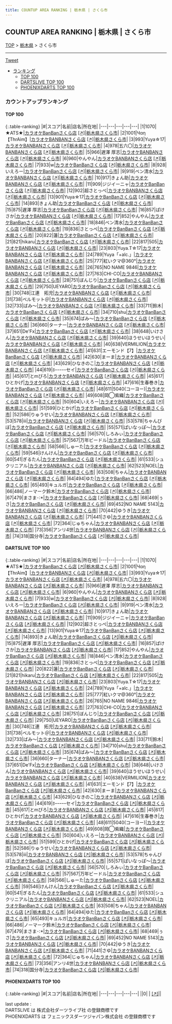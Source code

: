```yaml
---
title: COUNTUP AREA RANKING | 栃木県 | さくら市
---
```

## COUNTUP AREA RANKING | 栃木県 | さくら市

[TOP](/darts/rank/) > [栃木県](/darts/rank/栃木県/) > さくら市

___

<a href="https://twitter.com/share?ref_src=twsrc%5Etfw" data-text="COUNTUP AREA RANKING | 栃木県さくら市" class="twitter-share-button" data-hashtags="DARTSLIVE,PHOENIXDARTS,darts,ダーツ" data-show-count="false">Tweet</a>

* [ランキング](#カウントアップランキング)
    * [TOP 100](#top-100)
    * [DARTSLIVE TOP 100](#dartslive-top-100)
    * [PHOENIXDARTS TOP 100](#phoenixdarts-top-100)

### カウントアップランキング

#### TOP 100



{:.table-ranking}
|#|スコア|名前|店名|所在地|
|---|---|---|---|---|
|1|1070|<span class="rank-name-dl">★ATS★</span>|<a href="/darts/rank/shops/249f46923e23f4910d9b047a20a7ba1e.html">カラオケBanBanさくら店</a> <a href="https://search.dartslive.com/jp/shop/249f46923e23f4910d9b047a20a7ba1e">[↗]</a>|<a href="/darts/rank/栃木県/さくら市">栃木県さくら市</a>|
|2|1001|<span class="rank-name-dl">Чαη【ThrAim】</span>|<a href="/darts/rank/shops/249f46923e23f4910d9b047a20a7ba1e.html">カラオケBANBANさくら店</a> <a href="https://search.dartslive.com/jp/shop/249f46923e23f4910d9b047a20a7ba1e">[↗]</a>|<a href="/darts/rank/栃木県/さくら市">栃木県さくら市</a>|
|3|993|<span class="rank-name-dl">Yuya☆17</span>|<a href="/darts/rank/shops/249f46923e23f4910d9b047a20a7ba1e.html">カラオケBANBANさくら店</a> <a href="https://search.dartslive.com/jp/shop/249f46923e23f4910d9b047a20a7ba1e">[↗]</a>|<a href="/darts/rank/栃木県/さくら市">栃木県さくら市</a>|
|4|978|<span class="rank-name-dl">五六〇</span>|<a href="/darts/rank/shops/249f46923e23f4910d9b047a20a7ba1e.html">カラオケBANBANさくら店</a> <a href="https://search.dartslive.com/jp/shop/249f46923e23f4910d9b047a20a7ba1e">[↗]</a>|<a href="/darts/rank/栃木県/さくら市">栃木県さくら市</a>|
|5|966|<span class="rank-name-dl">遅澤 厚志</span>|<a href="/darts/rank/shops/249f46923e23f4910d9b047a20a7ba1e.html">カラオケBANBANさくら店</a> <a href="https://search.dartslive.com/jp/shop/249f46923e23f4910d9b047a20a7ba1e">[↗]</a>|<a href="/darts/rank/栃木県/さくら市">栃木県さくら市</a>|
|6|960|<span class="rank-name-dl">やんやん</span>|<a href="/darts/rank/shops/249f46923e23f4910d9b047a20a7ba1e.html">カラオケBANBANさくら店</a> <a href="https://search.dartslive.com/jp/shop/249f46923e23f4910d9b047a20a7ba1e">[↗]</a>|<a href="/darts/rank/栃木県/さくら市">栃木県さくら市</a>|
|7|933|<span class="rank-name-dl">w</span>|<a href="/darts/rank/shops/249f46923e23f4910d9b047a20a7ba1e.html">カラオケBanBanさくら店</a> <a href="https://search.dartslive.com/jp/shop/249f46923e23f4910d9b047a20a7ba1e">[↗]</a>|<a href="/darts/rank/栃木県/さくら市">栃木県さくら市</a>|
|8|928|<span class="rank-name-dl">いえろー</span>|<a href="/darts/rank/shops/249f46923e23f4910d9b047a20a7ba1e.html">カラオケBanBanさくら店</a> <a href="https://search.dartslive.com/jp/shop/249f46923e23f4910d9b047a20a7ba1e">[↗]</a>|<a href="/darts/rank/栃木県/さくら市">栃木県さくら市</a>|
|9|919|<span class="rank-name-dl">ベン清水</span>|<a href="/darts/rank/shops/249f46923e23f4910d9b047a20a7ba1e.html">カラオケBANBANさくら店</a> <a href="https://search.dartslive.com/jp/shop/249f46923e23f4910d9b047a20a7ba1e">[↗]</a>|<a href="/darts/rank/栃木県/さくら市">栃木県さくら市</a>|
|10|917|<span class="rank-name-dl">きょん助</span>|<a href="/darts/rank/shops/249f46923e23f4910d9b047a20a7ba1e.html">カラオケBANBANさくら店</a> <a href="https://search.dartslive.com/jp/shop/249f46923e23f4910d9b047a20a7ba1e">[↗]</a>|<a href="/darts/rank/栃木県/さくら市">栃木県さくら市</a>|
|11|909|<span class="rank-name-dl">ジジイーニャ</span>|<a href="/darts/rank/shops/249f46923e23f4910d9b047a20a7ba1e.html">カラオケBanBanさくら店</a> <a href="https://search.dartslive.com/jp/shop/249f46923e23f4910d9b047a20a7ba1e">[↗]</a>|<a href="/darts/rank/栃木県/さくら市">栃木県さくら市</a>|
|12|902|<span class="rank-name-dl">超さとっぺ</span>|<a href="/darts/rank/shops/249f46923e23f4910d9b047a20a7ba1e.html">カラオケBANBANさくら店</a> <a href="https://search.dartslive.com/jp/shop/249f46923e23f4910d9b047a20a7ba1e">[↗]</a>|<a href="/darts/rank/栃木県/さくら市">栃木県さくら市</a>|
|13|901|<span class="rank-name-dl">Yuya☆17</span>|<a href="/darts/rank/shops/249f46923e23f4910d9b047a20a7ba1e.html">カラオケBanBanさくら店</a> <a href="https://search.dartslive.com/jp/shop/249f46923e23f4910d9b047a20a7ba1e">[↗]</a>|<a href="/darts/rank/栃木県/さくら市">栃木県さくら市</a>|
|14|893|<span class="rank-name-dl">きょん助</span>|<a href="/darts/rank/shops/249f46923e23f4910d9b047a20a7ba1e.html">カラオケBanBanさくら店</a> <a href="https://search.dartslive.com/jp/shop/249f46923e23f4910d9b047a20a7ba1e">[↗]</a>|<a href="/darts/rank/栃木県/さくら市">栃木県さくら市</a>|
|15|875|<span class="rank-name-dl">遅澤 厚志</span>|<a href="/darts/rank/shops/249f46923e23f4910d9b047a20a7ba1e.html">カラオケBanBanさくら店</a> <a href="https://search.dartslive.com/jp/shop/249f46923e23f4910d9b047a20a7ba1e">[↗]</a>|<a href="/darts/rank/栃木県/さくら市">栃木県さくら市</a>|
|16|857|<span class="rank-name-dl">ぱけさか</span>|<a href="/darts/rank/shops/249f46923e23f4910d9b047a20a7ba1e.html">カラオケBANBANさくら店</a> <a href="https://search.dartslive.com/jp/shop/249f46923e23f4910d9b047a20a7ba1e">[↗]</a>|<a href="/darts/rank/栃木県/さくら市">栃木県さくら市</a>|
|17|852|<span class="rank-name-dl">やんやん</span>|<a href="/darts/rank/shops/249f46923e23f4910d9b047a20a7ba1e.html">カラオケBanBanさくら店</a> <a href="https://search.dartslive.com/jp/shop/249f46923e23f4910d9b047a20a7ba1e">[↗]</a>|<a href="/darts/rank/栃木県/さくら市">栃木県さくら市</a>|
|18|846|<span class="rank-name-dl">ベン清水</span>|<a href="/darts/rank/shops/249f46923e23f4910d9b047a20a7ba1e.html">カラオケBanBanさくら店</a> <a href="https://search.dartslive.com/jp/shop/249f46923e23f4910d9b047a20a7ba1e">[↗]</a>|<a href="/darts/rank/栃木県/さくら市">栃木県さくら市</a>|
|19|836|<span class="rank-name-dl">さとっぺ</span>|<a href="/darts/rank/shops/249f46923e23f4910d9b047a20a7ba1e.html">カラオケBanBanさくら店</a> <a href="https://search.dartslive.com/jp/shop/249f46923e23f4910d9b047a20a7ba1e">[↗]</a>|<a href="/darts/rank/栃木県/さくら市">栃木県さくら市</a>|
|20|822|<span class="rank-name-dl">蓮</span>|<a href="/darts/rank/shops/249f46923e23f4910d9b047a20a7ba1e.html">カラオケBanBanさくら店</a> <a href="https://search.dartslive.com/jp/shop/249f46923e23f4910d9b047a20a7ba1e">[↗]</a>|<a href="/darts/rank/栃木県/さくら市">栃木県さくら市</a>|
|21|821|<span class="rank-name-dl">hikaru</span>|<a href="/darts/rank/shops/249f46923e23f4910d9b047a20a7ba1e.html">カラオケBanBanさくら店</a> <a href="https://search.dartslive.com/jp/shop/249f46923e23f4910d9b047a20a7ba1e">[↗]</a>|<a href="/darts/rank/栃木県/さくら市">栃木県さくら市</a>|
|22|817|<span class="rank-name-dl">505</span>|<a href="/darts/rank/shops/249f46923e23f4910d9b047a20a7ba1e.html">カラオケBANBANさくら店</a> <a href="https://search.dartslive.com/jp/shop/249f46923e23f4910d9b047a20a7ba1e">[↗]</a>|<a href="/darts/rank/栃木県/さくら市">栃木県さくら市</a>|
|23|803|<span class="rank-name-dl">Yuya.T☆17</span>|<a href="/darts/rank/shops/249f46923e23f4910d9b047a20a7ba1e.html">カラオケBANBANさくら店</a> <a href="https://search.dartslive.com/jp/shop/249f46923e23f4910d9b047a20a7ba1e">[↗]</a>|<a href="/darts/rank/栃木県/さくら市">栃木県さくら市</a>|
|24|789|<span class="rank-name-dl">Yuya「+alc.」</span>|<a href="/darts/rank/shops/249f46923e23f4910d9b047a20a7ba1e.html">カラオケBANBANさくら店</a> <a href="https://search.dartslive.com/jp/shop/249f46923e23f4910d9b047a20a7ba1e">[↗]</a>|<a href="/darts/rank/栃木県/さくら市">栃木県さくら市</a>|
|25|777|<span class="rank-name-dl">紅いクマ@360°</span>|<a href="/darts/rank/shops/249f46923e23f4910d9b047a20a7ba1e.html">カラオケBANBANさくら店</a> <a href="https://search.dartslive.com/jp/shop/249f46923e23f4910d9b047a20a7ba1e">[↗]</a>|<a href="/darts/rank/栃木県/さくら市">栃木県さくら市</a>|
|26|765|<span class="rank-name-dl">NO NAME 9846</span>|<a href="/darts/rank/shops/249f46923e23f4910d9b047a20a7ba1e.html">カラオケBANBANさくら店</a> <a href="https://search.dartslive.com/jp/shop/249f46923e23f4910d9b047a20a7ba1e">[↗]</a>|<a href="/darts/rank/栃木県/さくら市">栃木県さくら市</a>|
|27|763|<span class="rank-name-dl">CHI-CO</span>|<a href="/darts/rank/shops/249f46923e23f4910d9b047a20a7ba1e.html">カラオケBANBANさくら店</a> <a href="https://search.dartslive.com/jp/shop/249f46923e23f4910d9b047a20a7ba1e">[↗]</a>|<a href="/darts/rank/栃木県/さくら市">栃木県さくら市</a>|
|28|751|<span class="rank-name-dl">ぼんじり</span>|<a href="/darts/rank/shops/249f46923e23f4910d9b047a20a7ba1e.html">カラオケBanBanさくら店</a> <a href="https://search.dartslive.com/jp/shop/249f46923e23f4910d9b047a20a7ba1e">[↗]</a>|<a href="/darts/rank/栃木県/さくら市">栃木県さくら市</a>|
|29|750|<span class="rank-name-dl">UEYARO</span>|<a href="/darts/rank/shops/249f46923e23f4910d9b047a20a7ba1e.html">カラオケBanBanさくら店</a> <a href="https://search.dartslive.com/jp/shop/249f46923e23f4910d9b047a20a7ba1e">[↗]</a>|<a href="/darts/rank/栃木県/さくら市">栃木県さくら市</a>|
|30|748|<span class="rank-name-dl">江連　拓児</span>|<a href="/darts/rank/shops/249f46923e23f4910d9b047a20a7ba1e.html">カラオケBANBANさくら店</a> <a href="https://search.dartslive.com/jp/shop/249f46923e23f4910d9b047a20a7ba1e">[↗]</a>|<a href="/darts/rank/栃木県/さくら市">栃木県さくら市</a>|
|31|738|<span class="rank-name-dl">ベルモット＠</span>|<a href="/darts/rank/shops/249f46923e23f4910d9b047a20a7ba1e.html">カラオケBANBANさくら店</a> <a href="https://search.dartslive.com/jp/shop/249f46923e23f4910d9b047a20a7ba1e">[↗]</a>|<a href="/darts/rank/栃木県/さくら市">栃木県さくら市</a>|
|32|733|<span class="rank-name-dl">ばみ〜</span>|<a href="/darts/rank/shops/249f46923e23f4910d9b047a20a7ba1e.html">カラオケBANBANさくら店</a> <a href="https://search.dartslive.com/jp/shop/249f46923e23f4910d9b047a20a7ba1e">[↗]</a>|<a href="/darts/rank/栃木県/さくら市">栃木県さくら市</a>|
|33|711|<span class="rank-name-dl">鈴木</span>|<a href="/darts/rank/shops/249f46923e23f4910d9b047a20a7ba1e.html">カラオケBanBanさくら店</a> <a href="https://search.dartslive.com/jp/shop/249f46923e23f4910d9b047a20a7ba1e">[↗]</a>|<a href="/darts/rank/栃木県/さくら市">栃木県さくら市</a>|
|34|710|<span class="rank-name-dl">shu</span>|<a href="/darts/rank/shops/249f46923e23f4910d9b047a20a7ba1e.html">カラオケBanBanさくら店</a> <a href="https://search.dartslive.com/jp/shop/249f46923e23f4910d9b047a20a7ba1e">[↗]</a>|<a href="/darts/rank/栃木県/さくら市">栃木県さくら市</a>|
|35|674|<span class="rank-name-dl">ばみ〜</span>|<a href="/darts/rank/shops/249f46923e23f4910d9b047a20a7ba1e.html">カラオケBanBanさくら店</a> <a href="https://search.dartslive.com/jp/shop/249f46923e23f4910d9b047a20a7ba1e">[↗]</a>|<a href="/darts/rank/栃木県/さくら市">栃木県さくら市</a>|
|36|660|<span class="rank-name-dl">ターナー</span>|<a href="/darts/rank/shops/249f46923e23f4910d9b047a20a7ba1e.html">カラオケBANBANさくら店</a> <a href="https://search.dartslive.com/jp/shop/249f46923e23f4910d9b047a20a7ba1e">[↗]</a>|<a href="/darts/rank/栃木県/さくら市">栃木県さくら市</a>|
|37|651|<span class="rank-name-dl">De&#x27;Fx</span>|<a href="/darts/rank/shops/249f46923e23f4910d9b047a20a7ba1e.html">カラオケBanBanさくら店</a> <a href="https://search.dartslive.com/jp/shop/249f46923e23f4910d9b047a20a7ba1e">[↗]</a>|<a href="/darts/rank/栃木県/さくら市">栃木県さくら市</a>|
|38|648|<span class="rank-name-dl">いけさん</span>|<a href="/darts/rank/shops/249f46923e23f4910d9b047a20a7ba1e.html">カラオケBANBANさくら店</a> <a href="https://search.dartslive.com/jp/shop/249f46923e23f4910d9b047a20a7ba1e">[↗]</a>|<a href="/darts/rank/栃木県/さくら市">栃木県さくら市</a>|
|39|640|<span class="rank-name-dl">ほうせいほうせい</span>|<a href="/darts/rank/shops/249f46923e23f4910d9b047a20a7ba1e.html">カラオケBANBANさくら店</a> <a href="https://search.dartslive.com/jp/shop/249f46923e23f4910d9b047a20a7ba1e">[↗]</a>|<a href="/darts/rank/栃木県/さくら市">栃木県さくら市</a>|
|40|638|<span class="rank-name-dl">VERMILION</span>|<a href="/darts/rank/shops/249f46923e23f4910d9b047a20a7ba1e.html">カラオケBANBANさくら店</a> <a href="https://search.dartslive.com/jp/shop/249f46923e23f4910d9b047a20a7ba1e">[↗]</a>|<a href="/darts/rank/栃木県/さくら市">栃木県さくら市</a>|
|41|631|<span class="rank-name-dl">エーモンド【7】</span>|<a href="/darts/rank/shops/249f46923e23f4910d9b047a20a7ba1e.html">カラオケBanBanさくら店</a> <a href="https://search.dartslive.com/jp/shop/249f46923e23f4910d9b047a20a7ba1e">[↗]</a>|<a href="/darts/rank/栃木県/さくら市">栃木県さくら市</a>|
|42|630|<span class="rank-name-dl">まーま</span>|<a href="/darts/rank/shops/249f46923e23f4910d9b047a20a7ba1e.html">カラオケBANBANさくら店</a> <a href="https://search.dartslive.com/jp/shop/249f46923e23f4910d9b047a20a7ba1e">[↗]</a>|<a href="/darts/rank/栃木県/さくら市">栃木県さくら市</a>|
|43|629|<span class="rank-name-dl">ひなきのこ</span>|<a href="/darts/rank/shops/249f46923e23f4910d9b047a20a7ba1e.html">カラオケBANBANさくら店</a> <a href="https://search.dartslive.com/jp/shop/249f46923e23f4910d9b047a20a7ba1e">[↗]</a>|<a href="/darts/rank/栃木県/さくら市">栃木県さくら市</a>|
|44|619|<span class="rank-name-dl">ﾎｰｰｰｰｰセイ</span>|<a href="/darts/rank/shops/249f46923e23f4910d9b047a20a7ba1e.html">カラオケBanBanさくら店</a> <a href="https://search.dartslive.com/jp/shop/249f46923e23f4910d9b047a20a7ba1e">[↗]</a>|<a href="/darts/rank/栃木県/さくら市">栃木県さくら市</a>|
|45|617|<span class="rank-name-dl">とmぴろ</span>|<a href="/darts/rank/shops/249f46923e23f4910d9b047a20a7ba1e.html">カラオケBANBANさくら店</a> <a href="https://search.dartslive.com/jp/shop/249f46923e23f4910d9b047a20a7ba1e">[↗]</a>|<a href="/darts/rank/栃木県/さくら市">栃木県さくら市</a>|
|45|617|<span class="rank-name-dl">ひとかげ</span>|<a href="/darts/rank/shops/249f46923e23f4910d9b047a20a7ba1e.html">カラオケBANBANさくら店</a> <a href="https://search.dartslive.com/jp/shop/249f46923e23f4910d9b047a20a7ba1e">[↗]</a>|<a href="/darts/rank/栃木県/さくら市">栃木県さくら市</a>|
|47|616|<span class="rank-name-dl">生春巻き</span>|<a href="/darts/rank/shops/249f46923e23f4910d9b047a20a7ba1e.html">カラオケBanBanさくら店</a> <a href="https://search.dartslive.com/jp/shop/249f46923e23f4910d9b047a20a7ba1e">[↗]</a>|<a href="/darts/rank/栃木県/さくら市">栃木県さくら市</a>|
|48|611|<span class="rank-name-dl">5040(コーヨー)</span>|<a href="/darts/rank/shops/249f46923e23f4910d9b047a20a7ba1e.html">カラオケBANBANさくら店</a> <a href="https://search.dartslive.com/jp/shop/249f46923e23f4910d9b047a20a7ba1e">[↗]</a>|<a href="/darts/rank/栃木県/さくら市">栃木県さくら市</a>|
|49|608|<span class="rank-name-dl">岡◯紫織</span>|<a href="/darts/rank/shops/249f46923e23f4910d9b047a20a7ba1e.html">カラオケBanBanさくら店</a> <a href="https://search.dartslive.com/jp/shop/249f46923e23f4910d9b047a20a7ba1e">[↗]</a>|<a href="/darts/rank/栃木県/さくら市">栃木県さくら市</a>|
|50|604|<span class="rank-name-dl">いえろー</span>|<a href="/darts/rank/shops/249f46923e23f4910d9b047a20a7ba1e.html">カラオケBANBANさくら店</a> <a href="https://search.dartslive.com/jp/shop/249f46923e23f4910d9b047a20a7ba1e">[↗]</a>|<a href="/darts/rank/栃木県/さくら市">栃木県さくら市</a>|
|51|599|<span class="rank-name-dl">ひとかげ</span>|<a href="/darts/rank/shops/249f46923e23f4910d9b047a20a7ba1e.html">カラオケBanBanさくら店</a> <a href="https://search.dartslive.com/jp/shop/249f46923e23f4910d9b047a20a7ba1e">[↗]</a>|<a href="/darts/rank/栃木県/さくら市">栃木県さくら市</a>|
|52|586|<span class="rank-name-dl">りゅうせい</span>|<a href="/darts/rank/shops/249f46923e23f4910d9b047a20a7ba1e.html">カラオケBANBANさくら店</a> <a href="https://search.dartslive.com/jp/shop/249f46923e23f4910d9b047a20a7ba1e">[↗]</a>|<a href="/darts/rank/栃木県/さくら市">栃木県さくら市</a>|
|53|578|<span class="rank-name-dl">iii</span>|<a href="/darts/rank/shops/249f46923e23f4910d9b047a20a7ba1e.html">カラオケBANBANさくら店</a> <a href="https://search.dartslive.com/jp/shop/249f46923e23f4910d9b047a20a7ba1e">[↗]</a>|<a href="/darts/rank/栃木県/さくら市">栃木県さくら市</a>|
|53|578|<span class="rank-name-dl">ちゃんびぼ</span>|<a href="/darts/rank/shops/249f46923e23f4910d9b047a20a7ba1e.html">カラオケBanBanさくら店</a> <a href="https://search.dartslive.com/jp/shop/249f46923e23f4910d9b047a20a7ba1e">[↗]</a>|<a href="/darts/rank/栃木県/さくら市">栃木県さくら市</a>|
|55|571|<span class="rank-name-dl">ぱいなっぽ〜</span>|<a href="/darts/rank/shops/249f46923e23f4910d9b047a20a7ba1e.html">カラオケBanBanさくら店</a> <a href="https://search.dartslive.com/jp/shop/249f46923e23f4910d9b047a20a7ba1e">[↗]</a>|<a href="/darts/rank/栃木県/さくら市">栃木県さくら市</a>|
|56|570|<span class="rank-name-dl">しろみぃ</span>|<a href="/darts/rank/shops/249f46923e23f4910d9b047a20a7ba1e.html">カラオケBanBanさくら店</a> <a href="https://search.dartslive.com/jp/shop/249f46923e23f4910d9b047a20a7ba1e">[↗]</a>|<a href="/darts/rank/栃木県/さくら市">栃木県さくら市</a>|
|57|567|<span class="rank-name-dl">万年ビードル</span>|<a href="/darts/rank/shops/249f46923e23f4910d9b047a20a7ba1e.html">カラオケBanBanさくら店</a> <a href="https://search.dartslive.com/jp/shop/249f46923e23f4910d9b047a20a7ba1e">[↗]</a>|<a href="/darts/rank/栃木県/さくら市">栃木県さくら市</a>|
|58|566|<span class="rank-name-dl">しゅーた</span>|<a href="/darts/rank/shops/249f46923e23f4910d9b047a20a7ba1e.html">カラオケBanBanさくら店</a> <a href="https://search.dartslive.com/jp/shop/249f46923e23f4910d9b047a20a7ba1e">[↗]</a>|<a href="/darts/rank/栃木県/さくら市">栃木県さくら市</a>|
|59|546|<span class="rank-name-dl">けんけん</span>|<a href="/darts/rank/shops/249f46923e23f4910d9b047a20a7ba1e.html">カラオケBanBanさくら店</a> <a href="https://search.dartslive.com/jp/shop/249f46923e23f4910d9b047a20a7ba1e">[↗]</a>|<a href="/darts/rank/栃木県/さくら市">栃木県さくら市</a>|
|60|541|<span class="rank-name-dl">ぎるたん</span>|<a href="/darts/rank/shops/249f46923e23f4910d9b047a20a7ba1e.html">カラオケBanBanさくら店</a> <a href="https://search.dartslive.com/jp/shop/249f46923e23f4910d9b047a20a7ba1e">[↗]</a>|<a href="/darts/rank/栃木県/さくら市">栃木県さくら市</a>|
|61|533|<span class="rank-name-dl">シュクリニアル</span>|<a href="/darts/rank/shops/249f46923e23f4910d9b047a20a7ba1e.html">カラオケBANBANさくら店</a> <a href="https://search.dartslive.com/jp/shop/249f46923e23f4910d9b047a20a7ba1e">[↗]</a>|<a href="/darts/rank/栃木県/さくら市">栃木県さくら市</a>|
|62|523|<span class="rank-name-dl">NOEL</span>|<a href="/darts/rank/shops/249f46923e23f4910d9b047a20a7ba1e.html">カラオケBanBanさくら店</a> <a href="https://search.dartslive.com/jp/shop/249f46923e23f4910d9b047a20a7ba1e">[↗]</a>|<a href="/darts/rank/栃木県/さくら市">栃木県さくら市</a>|
|63|508|<span class="rank-name-dl">ちゃん</span>|<a href="/darts/rank/shops/249f46923e23f4910d9b047a20a7ba1e.html">カラオケBANBANさくら店</a> <a href="https://search.dartslive.com/jp/shop/249f46923e23f4910d9b047a20a7ba1e">[↗]</a>|<a href="/darts/rank/栃木県/さくら市">栃木県さくら市</a>|
|64|494|<span class="rank-name-dl">ゆた</span>|<a href="/darts/rank/shops/249f46923e23f4910d9b047a20a7ba1e.html">カラオケBanBanさくら店</a> <a href="https://search.dartslive.com/jp/shop/249f46923e23f4910d9b047a20a7ba1e">[↗]</a>|<a href="/darts/rank/栃木県/さくら市">栃木県さくら市</a>|
|65|493|<span class="rank-name-dl">キュルガ</span>|<a href="/darts/rank/shops/249f46923e23f4910d9b047a20a7ba1e.html">カラオケBanBanさくら店</a> <a href="https://search.dartslive.com/jp/shop/249f46923e23f4910d9b047a20a7ba1e">[↗]</a>|<a href="/darts/rank/栃木県/さくら市">栃木県さくら市</a>|
|66|486|<span class="rank-name-dl">ノーマーク鈴木</span>|<a href="/darts/rank/shops/249f46923e23f4910d9b047a20a7ba1e.html">カラオケBanBanさくら店</a> <a href="https://search.dartslive.com/jp/shop/249f46923e23f4910d9b047a20a7ba1e">[↗]</a>|<a href="/darts/rank/栃木県/さくら市">栃木県さくら市</a>|
|67|479|<span class="rank-name-dl">まさま･:*</span>|<a href="/darts/rank/shops/249f46923e23f4910d9b047a20a7ba1e.html">カラオケBanBanさくら店</a> <a href="https://search.dartslive.com/jp/shop/249f46923e23f4910d9b047a20a7ba1e">[↗]</a>|<a href="/darts/rank/栃木県/さくら市">栃木県さくら市</a>|
|68|469|<span class="rank-name-dl">ぅさ</span>|<a href="/darts/rank/shops/249f46923e23f4910d9b047a20a7ba1e.html">カラオケBanBanさくら店</a> <a href="https://search.dartslive.com/jp/shop/249f46923e23f4910d9b047a20a7ba1e">[↗]</a>|<a href="/darts/rank/栃木県/さくら市">栃木県さくら市</a>|
|69|452|<span class="rank-name-dl">NO NAME 5143</span>|<a href="/darts/rank/shops/249f46923e23f4910d9b047a20a7ba1e.html">カラオケBANBANさくら店</a> <a href="https://search.dartslive.com/jp/shop/249f46923e23f4910d9b047a20a7ba1e">[↗]</a>|<a href="/darts/rank/栃木県/さくら市">栃木県さくら市</a>|
|70|442|<span class="rank-name-dl">ゆうき</span>|<a href="/darts/rank/shops/249f46923e23f4910d9b047a20a7ba1e.html">カラオケBANBANさくら店</a> <a href="https://search.dartslive.com/jp/shop/249f46923e23f4910d9b047a20a7ba1e">[↗]</a>|<a href="/darts/rank/栃木県/さくら市">栃木県さくら市</a>|
|71|441|<span class="rank-name-dl">さゆ</span>|<a href="/darts/rank/shops/249f46923e23f4910d9b047a20a7ba1e.html">カラオケBANBANさくら店</a> <a href="https://search.dartslive.com/jp/shop/249f46923e23f4910d9b047a20a7ba1e">[↗]</a>|<a href="/darts/rank/栃木県/さくら市">栃木県さくら市</a>|
|72|364|<span class="rank-name-dl">じゅちゃん</span>|<a href="/darts/rank/shops/249f46923e23f4910d9b047a20a7ba1e.html">カラオケBANBANさくら店</a> <a href="https://search.dartslive.com/jp/shop/249f46923e23f4910d9b047a20a7ba1e">[↗]</a>|<a href="/darts/rank/栃木県/さくら市">栃木県さくら市</a>|
|73|356|<span class="rank-name-dl">アンリ4世</span>|<a href="/darts/rank/shops/249f46923e23f4910d9b047a20a7ba1e.html">カラオケBANBANさくら店</a> <a href="https://search.dartslive.com/jp/shop/249f46923e23f4910d9b047a20a7ba1e">[↗]</a>|<a href="/darts/rank/栃木県/さくら市">栃木県さくら市</a>|
|74|318|<span class="rank-name-dl">国分寺</span>|<a href="/darts/rank/shops/249f46923e23f4910d9b047a20a7ba1e.html">カラオケBanBanさくら店</a> <a href="https://search.dartslive.com/jp/shop/249f46923e23f4910d9b047a20a7ba1e">[↗]</a>|<a href="/darts/rank/栃木県/さくら市">栃木県さくら市</a>|


#### DARTSLIVE TOP 100



{:.table-ranking}
|#|スコア|名前|店名|所在地|
|---|---|---|---|---|
|1|1070|<span class="rank-name-dl">★ATS★</span>|<a href="/darts/rank/shops/249f46923e23f4910d9b047a20a7ba1e.html">カラオケBanBanさくら店</a> <a href="https://search.dartslive.com/jp/shop/249f46923e23f4910d9b047a20a7ba1e">[↗]</a>|<a href="/darts/rank/栃木県/さくら市">栃木県さくら市</a>|
|2|1001|<span class="rank-name-dl">Чαη【ThrAim】</span>|<a href="/darts/rank/shops/249f46923e23f4910d9b047a20a7ba1e.html">カラオケBANBANさくら店</a> <a href="https://search.dartslive.com/jp/shop/249f46923e23f4910d9b047a20a7ba1e">[↗]</a>|<a href="/darts/rank/栃木県/さくら市">栃木県さくら市</a>|
|3|993|<span class="rank-name-dl">Yuya☆17</span>|<a href="/darts/rank/shops/249f46923e23f4910d9b047a20a7ba1e.html">カラオケBANBANさくら店</a> <a href="https://search.dartslive.com/jp/shop/249f46923e23f4910d9b047a20a7ba1e">[↗]</a>|<a href="/darts/rank/栃木県/さくら市">栃木県さくら市</a>|
|4|978|<span class="rank-name-dl">五六〇</span>|<a href="/darts/rank/shops/249f46923e23f4910d9b047a20a7ba1e.html">カラオケBANBANさくら店</a> <a href="https://search.dartslive.com/jp/shop/249f46923e23f4910d9b047a20a7ba1e">[↗]</a>|<a href="/darts/rank/栃木県/さくら市">栃木県さくら市</a>|
|5|966|<span class="rank-name-dl">遅澤 厚志</span>|<a href="/darts/rank/shops/249f46923e23f4910d9b047a20a7ba1e.html">カラオケBANBANさくら店</a> <a href="https://search.dartslive.com/jp/shop/249f46923e23f4910d9b047a20a7ba1e">[↗]</a>|<a href="/darts/rank/栃木県/さくら市">栃木県さくら市</a>|
|6|960|<span class="rank-name-dl">やんやん</span>|<a href="/darts/rank/shops/249f46923e23f4910d9b047a20a7ba1e.html">カラオケBANBANさくら店</a> <a href="https://search.dartslive.com/jp/shop/249f46923e23f4910d9b047a20a7ba1e">[↗]</a>|<a href="/darts/rank/栃木県/さくら市">栃木県さくら市</a>|
|7|933|<span class="rank-name-dl">w</span>|<a href="/darts/rank/shops/249f46923e23f4910d9b047a20a7ba1e.html">カラオケBanBanさくら店</a> <a href="https://search.dartslive.com/jp/shop/249f46923e23f4910d9b047a20a7ba1e">[↗]</a>|<a href="/darts/rank/栃木県/さくら市">栃木県さくら市</a>|
|8|928|<span class="rank-name-dl">いえろー</span>|<a href="/darts/rank/shops/249f46923e23f4910d9b047a20a7ba1e.html">カラオケBanBanさくら店</a> <a href="https://search.dartslive.com/jp/shop/249f46923e23f4910d9b047a20a7ba1e">[↗]</a>|<a href="/darts/rank/栃木県/さくら市">栃木県さくら市</a>|
|9|919|<span class="rank-name-dl">ベン清水</span>|<a href="/darts/rank/shops/249f46923e23f4910d9b047a20a7ba1e.html">カラオケBANBANさくら店</a> <a href="https://search.dartslive.com/jp/shop/249f46923e23f4910d9b047a20a7ba1e">[↗]</a>|<a href="/darts/rank/栃木県/さくら市">栃木県さくら市</a>|
|10|917|<span class="rank-name-dl">きょん助</span>|<a href="/darts/rank/shops/249f46923e23f4910d9b047a20a7ba1e.html">カラオケBANBANさくら店</a> <a href="https://search.dartslive.com/jp/shop/249f46923e23f4910d9b047a20a7ba1e">[↗]</a>|<a href="/darts/rank/栃木県/さくら市">栃木県さくら市</a>|
|11|909|<span class="rank-name-dl">ジジイーニャ</span>|<a href="/darts/rank/shops/249f46923e23f4910d9b047a20a7ba1e.html">カラオケBanBanさくら店</a> <a href="https://search.dartslive.com/jp/shop/249f46923e23f4910d9b047a20a7ba1e">[↗]</a>|<a href="/darts/rank/栃木県/さくら市">栃木県さくら市</a>|
|12|902|<span class="rank-name-dl">超さとっぺ</span>|<a href="/darts/rank/shops/249f46923e23f4910d9b047a20a7ba1e.html">カラオケBANBANさくら店</a> <a href="https://search.dartslive.com/jp/shop/249f46923e23f4910d9b047a20a7ba1e">[↗]</a>|<a href="/darts/rank/栃木県/さくら市">栃木県さくら市</a>|
|13|901|<span class="rank-name-dl">Yuya☆17</span>|<a href="/darts/rank/shops/249f46923e23f4910d9b047a20a7ba1e.html">カラオケBanBanさくら店</a> <a href="https://search.dartslive.com/jp/shop/249f46923e23f4910d9b047a20a7ba1e">[↗]</a>|<a href="/darts/rank/栃木県/さくら市">栃木県さくら市</a>|
|14|893|<span class="rank-name-dl">きょん助</span>|<a href="/darts/rank/shops/249f46923e23f4910d9b047a20a7ba1e.html">カラオケBanBanさくら店</a> <a href="https://search.dartslive.com/jp/shop/249f46923e23f4910d9b047a20a7ba1e">[↗]</a>|<a href="/darts/rank/栃木県/さくら市">栃木県さくら市</a>|
|15|875|<span class="rank-name-dl">遅澤 厚志</span>|<a href="/darts/rank/shops/249f46923e23f4910d9b047a20a7ba1e.html">カラオケBanBanさくら店</a> <a href="https://search.dartslive.com/jp/shop/249f46923e23f4910d9b047a20a7ba1e">[↗]</a>|<a href="/darts/rank/栃木県/さくら市">栃木県さくら市</a>|
|16|857|<span class="rank-name-dl">ぱけさか</span>|<a href="/darts/rank/shops/249f46923e23f4910d9b047a20a7ba1e.html">カラオケBANBANさくら店</a> <a href="https://search.dartslive.com/jp/shop/249f46923e23f4910d9b047a20a7ba1e">[↗]</a>|<a href="/darts/rank/栃木県/さくら市">栃木県さくら市</a>|
|17|852|<span class="rank-name-dl">やんやん</span>|<a href="/darts/rank/shops/249f46923e23f4910d9b047a20a7ba1e.html">カラオケBanBanさくら店</a> <a href="https://search.dartslive.com/jp/shop/249f46923e23f4910d9b047a20a7ba1e">[↗]</a>|<a href="/darts/rank/栃木県/さくら市">栃木県さくら市</a>|
|18|846|<span class="rank-name-dl">ベン清水</span>|<a href="/darts/rank/shops/249f46923e23f4910d9b047a20a7ba1e.html">カラオケBanBanさくら店</a> <a href="https://search.dartslive.com/jp/shop/249f46923e23f4910d9b047a20a7ba1e">[↗]</a>|<a href="/darts/rank/栃木県/さくら市">栃木県さくら市</a>|
|19|836|<span class="rank-name-dl">さとっぺ</span>|<a href="/darts/rank/shops/249f46923e23f4910d9b047a20a7ba1e.html">カラオケBanBanさくら店</a> <a href="https://search.dartslive.com/jp/shop/249f46923e23f4910d9b047a20a7ba1e">[↗]</a>|<a href="/darts/rank/栃木県/さくら市">栃木県さくら市</a>|
|20|822|<span class="rank-name-dl">蓮</span>|<a href="/darts/rank/shops/249f46923e23f4910d9b047a20a7ba1e.html">カラオケBanBanさくら店</a> <a href="https://search.dartslive.com/jp/shop/249f46923e23f4910d9b047a20a7ba1e">[↗]</a>|<a href="/darts/rank/栃木県/さくら市">栃木県さくら市</a>|
|21|821|<span class="rank-name-dl">hikaru</span>|<a href="/darts/rank/shops/249f46923e23f4910d9b047a20a7ba1e.html">カラオケBanBanさくら店</a> <a href="https://search.dartslive.com/jp/shop/249f46923e23f4910d9b047a20a7ba1e">[↗]</a>|<a href="/darts/rank/栃木県/さくら市">栃木県さくら市</a>|
|22|817|<span class="rank-name-dl">505</span>|<a href="/darts/rank/shops/249f46923e23f4910d9b047a20a7ba1e.html">カラオケBANBANさくら店</a> <a href="https://search.dartslive.com/jp/shop/249f46923e23f4910d9b047a20a7ba1e">[↗]</a>|<a href="/darts/rank/栃木県/さくら市">栃木県さくら市</a>|
|23|803|<span class="rank-name-dl">Yuya.T☆17</span>|<a href="/darts/rank/shops/249f46923e23f4910d9b047a20a7ba1e.html">カラオケBANBANさくら店</a> <a href="https://search.dartslive.com/jp/shop/249f46923e23f4910d9b047a20a7ba1e">[↗]</a>|<a href="/darts/rank/栃木県/さくら市">栃木県さくら市</a>|
|24|789|<span class="rank-name-dl">Yuya「+alc.」</span>|<a href="/darts/rank/shops/249f46923e23f4910d9b047a20a7ba1e.html">カラオケBANBANさくら店</a> <a href="https://search.dartslive.com/jp/shop/249f46923e23f4910d9b047a20a7ba1e">[↗]</a>|<a href="/darts/rank/栃木県/さくら市">栃木県さくら市</a>|
|25|777|<span class="rank-name-dl">紅いクマ@360°</span>|<a href="/darts/rank/shops/249f46923e23f4910d9b047a20a7ba1e.html">カラオケBANBANさくら店</a> <a href="https://search.dartslive.com/jp/shop/249f46923e23f4910d9b047a20a7ba1e">[↗]</a>|<a href="/darts/rank/栃木県/さくら市">栃木県さくら市</a>|
|26|765|<span class="rank-name-dl">NO NAME 9846</span>|<a href="/darts/rank/shops/249f46923e23f4910d9b047a20a7ba1e.html">カラオケBANBANさくら店</a> <a href="https://search.dartslive.com/jp/shop/249f46923e23f4910d9b047a20a7ba1e">[↗]</a>|<a href="/darts/rank/栃木県/さくら市">栃木県さくら市</a>|
|27|763|<span class="rank-name-dl">CHI-CO</span>|<a href="/darts/rank/shops/249f46923e23f4910d9b047a20a7ba1e.html">カラオケBANBANさくら店</a> <a href="https://search.dartslive.com/jp/shop/249f46923e23f4910d9b047a20a7ba1e">[↗]</a>|<a href="/darts/rank/栃木県/さくら市">栃木県さくら市</a>|
|28|751|<span class="rank-name-dl">ぼんじり</span>|<a href="/darts/rank/shops/249f46923e23f4910d9b047a20a7ba1e.html">カラオケBanBanさくら店</a> <a href="https://search.dartslive.com/jp/shop/249f46923e23f4910d9b047a20a7ba1e">[↗]</a>|<a href="/darts/rank/栃木県/さくら市">栃木県さくら市</a>|
|29|750|<span class="rank-name-dl">UEYARO</span>|<a href="/darts/rank/shops/249f46923e23f4910d9b047a20a7ba1e.html">カラオケBanBanさくら店</a> <a href="https://search.dartslive.com/jp/shop/249f46923e23f4910d9b047a20a7ba1e">[↗]</a>|<a href="/darts/rank/栃木県/さくら市">栃木県さくら市</a>|
|30|748|<span class="rank-name-dl">江連　拓児</span>|<a href="/darts/rank/shops/249f46923e23f4910d9b047a20a7ba1e.html">カラオケBANBANさくら店</a> <a href="https://search.dartslive.com/jp/shop/249f46923e23f4910d9b047a20a7ba1e">[↗]</a>|<a href="/darts/rank/栃木県/さくら市">栃木県さくら市</a>|
|31|738|<span class="rank-name-dl">ベルモット＠</span>|<a href="/darts/rank/shops/249f46923e23f4910d9b047a20a7ba1e.html">カラオケBANBANさくら店</a> <a href="https://search.dartslive.com/jp/shop/249f46923e23f4910d9b047a20a7ba1e">[↗]</a>|<a href="/darts/rank/栃木県/さくら市">栃木県さくら市</a>|
|32|733|<span class="rank-name-dl">ばみ〜</span>|<a href="/darts/rank/shops/249f46923e23f4910d9b047a20a7ba1e.html">カラオケBANBANさくら店</a> <a href="https://search.dartslive.com/jp/shop/249f46923e23f4910d9b047a20a7ba1e">[↗]</a>|<a href="/darts/rank/栃木県/さくら市">栃木県さくら市</a>|
|33|711|<span class="rank-name-dl">鈴木</span>|<a href="/darts/rank/shops/249f46923e23f4910d9b047a20a7ba1e.html">カラオケBanBanさくら店</a> <a href="https://search.dartslive.com/jp/shop/249f46923e23f4910d9b047a20a7ba1e">[↗]</a>|<a href="/darts/rank/栃木県/さくら市">栃木県さくら市</a>|
|34|710|<span class="rank-name-dl">shu</span>|<a href="/darts/rank/shops/249f46923e23f4910d9b047a20a7ba1e.html">カラオケBanBanさくら店</a> <a href="https://search.dartslive.com/jp/shop/249f46923e23f4910d9b047a20a7ba1e">[↗]</a>|<a href="/darts/rank/栃木県/さくら市">栃木県さくら市</a>|
|35|674|<span class="rank-name-dl">ばみ〜</span>|<a href="/darts/rank/shops/249f46923e23f4910d9b047a20a7ba1e.html">カラオケBanBanさくら店</a> <a href="https://search.dartslive.com/jp/shop/249f46923e23f4910d9b047a20a7ba1e">[↗]</a>|<a href="/darts/rank/栃木県/さくら市">栃木県さくら市</a>|
|36|660|<span class="rank-name-dl">ターナー</span>|<a href="/darts/rank/shops/249f46923e23f4910d9b047a20a7ba1e.html">カラオケBANBANさくら店</a> <a href="https://search.dartslive.com/jp/shop/249f46923e23f4910d9b047a20a7ba1e">[↗]</a>|<a href="/darts/rank/栃木県/さくら市">栃木県さくら市</a>|
|37|651|<span class="rank-name-dl">De&#x27;Fx</span>|<a href="/darts/rank/shops/249f46923e23f4910d9b047a20a7ba1e.html">カラオケBanBanさくら店</a> <a href="https://search.dartslive.com/jp/shop/249f46923e23f4910d9b047a20a7ba1e">[↗]</a>|<a href="/darts/rank/栃木県/さくら市">栃木県さくら市</a>|
|38|648|<span class="rank-name-dl">いけさん</span>|<a href="/darts/rank/shops/249f46923e23f4910d9b047a20a7ba1e.html">カラオケBANBANさくら店</a> <a href="https://search.dartslive.com/jp/shop/249f46923e23f4910d9b047a20a7ba1e">[↗]</a>|<a href="/darts/rank/栃木県/さくら市">栃木県さくら市</a>|
|39|640|<span class="rank-name-dl">ほうせいほうせい</span>|<a href="/darts/rank/shops/249f46923e23f4910d9b047a20a7ba1e.html">カラオケBANBANさくら店</a> <a href="https://search.dartslive.com/jp/shop/249f46923e23f4910d9b047a20a7ba1e">[↗]</a>|<a href="/darts/rank/栃木県/さくら市">栃木県さくら市</a>|
|40|638|<span class="rank-name-dl">VERMILION</span>|<a href="/darts/rank/shops/249f46923e23f4910d9b047a20a7ba1e.html">カラオケBANBANさくら店</a> <a href="https://search.dartslive.com/jp/shop/249f46923e23f4910d9b047a20a7ba1e">[↗]</a>|<a href="/darts/rank/栃木県/さくら市">栃木県さくら市</a>|
|41|631|<span class="rank-name-dl">エーモンド【7】</span>|<a href="/darts/rank/shops/249f46923e23f4910d9b047a20a7ba1e.html">カラオケBanBanさくら店</a> <a href="https://search.dartslive.com/jp/shop/249f46923e23f4910d9b047a20a7ba1e">[↗]</a>|<a href="/darts/rank/栃木県/さくら市">栃木県さくら市</a>|
|42|630|<span class="rank-name-dl">まーま</span>|<a href="/darts/rank/shops/249f46923e23f4910d9b047a20a7ba1e.html">カラオケBANBANさくら店</a> <a href="https://search.dartslive.com/jp/shop/249f46923e23f4910d9b047a20a7ba1e">[↗]</a>|<a href="/darts/rank/栃木県/さくら市">栃木県さくら市</a>|
|43|629|<span class="rank-name-dl">ひなきのこ</span>|<a href="/darts/rank/shops/249f46923e23f4910d9b047a20a7ba1e.html">カラオケBANBANさくら店</a> <a href="https://search.dartslive.com/jp/shop/249f46923e23f4910d9b047a20a7ba1e">[↗]</a>|<a href="/darts/rank/栃木県/さくら市">栃木県さくら市</a>|
|44|619|<span class="rank-name-dl">ﾎｰｰｰｰｰセイ</span>|<a href="/darts/rank/shops/249f46923e23f4910d9b047a20a7ba1e.html">カラオケBanBanさくら店</a> <a href="https://search.dartslive.com/jp/shop/249f46923e23f4910d9b047a20a7ba1e">[↗]</a>|<a href="/darts/rank/栃木県/さくら市">栃木県さくら市</a>|
|45|617|<span class="rank-name-dl">とmぴろ</span>|<a href="/darts/rank/shops/249f46923e23f4910d9b047a20a7ba1e.html">カラオケBANBANさくら店</a> <a href="https://search.dartslive.com/jp/shop/249f46923e23f4910d9b047a20a7ba1e">[↗]</a>|<a href="/darts/rank/栃木県/さくら市">栃木県さくら市</a>|
|45|617|<span class="rank-name-dl">ひとかげ</span>|<a href="/darts/rank/shops/249f46923e23f4910d9b047a20a7ba1e.html">カラオケBANBANさくら店</a> <a href="https://search.dartslive.com/jp/shop/249f46923e23f4910d9b047a20a7ba1e">[↗]</a>|<a href="/darts/rank/栃木県/さくら市">栃木県さくら市</a>|
|47|616|<span class="rank-name-dl">生春巻き</span>|<a href="/darts/rank/shops/249f46923e23f4910d9b047a20a7ba1e.html">カラオケBanBanさくら店</a> <a href="https://search.dartslive.com/jp/shop/249f46923e23f4910d9b047a20a7ba1e">[↗]</a>|<a href="/darts/rank/栃木県/さくら市">栃木県さくら市</a>|
|48|611|<span class="rank-name-dl">5040(コーヨー)</span>|<a href="/darts/rank/shops/249f46923e23f4910d9b047a20a7ba1e.html">カラオケBANBANさくら店</a> <a href="https://search.dartslive.com/jp/shop/249f46923e23f4910d9b047a20a7ba1e">[↗]</a>|<a href="/darts/rank/栃木県/さくら市">栃木県さくら市</a>|
|49|608|<span class="rank-name-dl">岡◯紫織</span>|<a href="/darts/rank/shops/249f46923e23f4910d9b047a20a7ba1e.html">カラオケBanBanさくら店</a> <a href="https://search.dartslive.com/jp/shop/249f46923e23f4910d9b047a20a7ba1e">[↗]</a>|<a href="/darts/rank/栃木県/さくら市">栃木県さくら市</a>|
|50|604|<span class="rank-name-dl">いえろー</span>|<a href="/darts/rank/shops/249f46923e23f4910d9b047a20a7ba1e.html">カラオケBANBANさくら店</a> <a href="https://search.dartslive.com/jp/shop/249f46923e23f4910d9b047a20a7ba1e">[↗]</a>|<a href="/darts/rank/栃木県/さくら市">栃木県さくら市</a>|
|51|599|<span class="rank-name-dl">ひとかげ</span>|<a href="/darts/rank/shops/249f46923e23f4910d9b047a20a7ba1e.html">カラオケBanBanさくら店</a> <a href="https://search.dartslive.com/jp/shop/249f46923e23f4910d9b047a20a7ba1e">[↗]</a>|<a href="/darts/rank/栃木県/さくら市">栃木県さくら市</a>|
|52|586|<span class="rank-name-dl">りゅうせい</span>|<a href="/darts/rank/shops/249f46923e23f4910d9b047a20a7ba1e.html">カラオケBANBANさくら店</a> <a href="https://search.dartslive.com/jp/shop/249f46923e23f4910d9b047a20a7ba1e">[↗]</a>|<a href="/darts/rank/栃木県/さくら市">栃木県さくら市</a>|
|53|578|<span class="rank-name-dl">iii</span>|<a href="/darts/rank/shops/249f46923e23f4910d9b047a20a7ba1e.html">カラオケBANBANさくら店</a> <a href="https://search.dartslive.com/jp/shop/249f46923e23f4910d9b047a20a7ba1e">[↗]</a>|<a href="/darts/rank/栃木県/さくら市">栃木県さくら市</a>|
|53|578|<span class="rank-name-dl">ちゃんびぼ</span>|<a href="/darts/rank/shops/249f46923e23f4910d9b047a20a7ba1e.html">カラオケBanBanさくら店</a> <a href="https://search.dartslive.com/jp/shop/249f46923e23f4910d9b047a20a7ba1e">[↗]</a>|<a href="/darts/rank/栃木県/さくら市">栃木県さくら市</a>|
|55|571|<span class="rank-name-dl">ぱいなっぽ〜</span>|<a href="/darts/rank/shops/249f46923e23f4910d9b047a20a7ba1e.html">カラオケBanBanさくら店</a> <a href="https://search.dartslive.com/jp/shop/249f46923e23f4910d9b047a20a7ba1e">[↗]</a>|<a href="/darts/rank/栃木県/さくら市">栃木県さくら市</a>|
|56|570|<span class="rank-name-dl">しろみぃ</span>|<a href="/darts/rank/shops/249f46923e23f4910d9b047a20a7ba1e.html">カラオケBanBanさくら店</a> <a href="https://search.dartslive.com/jp/shop/249f46923e23f4910d9b047a20a7ba1e">[↗]</a>|<a href="/darts/rank/栃木県/さくら市">栃木県さくら市</a>|
|57|567|<span class="rank-name-dl">万年ビードル</span>|<a href="/darts/rank/shops/249f46923e23f4910d9b047a20a7ba1e.html">カラオケBanBanさくら店</a> <a href="https://search.dartslive.com/jp/shop/249f46923e23f4910d9b047a20a7ba1e">[↗]</a>|<a href="/darts/rank/栃木県/さくら市">栃木県さくら市</a>|
|58|566|<span class="rank-name-dl">しゅーた</span>|<a href="/darts/rank/shops/249f46923e23f4910d9b047a20a7ba1e.html">カラオケBanBanさくら店</a> <a href="https://search.dartslive.com/jp/shop/249f46923e23f4910d9b047a20a7ba1e">[↗]</a>|<a href="/darts/rank/栃木県/さくら市">栃木県さくら市</a>|
|59|546|<span class="rank-name-dl">けんけん</span>|<a href="/darts/rank/shops/249f46923e23f4910d9b047a20a7ba1e.html">カラオケBanBanさくら店</a> <a href="https://search.dartslive.com/jp/shop/249f46923e23f4910d9b047a20a7ba1e">[↗]</a>|<a href="/darts/rank/栃木県/さくら市">栃木県さくら市</a>|
|60|541|<span class="rank-name-dl">ぎるたん</span>|<a href="/darts/rank/shops/249f46923e23f4910d9b047a20a7ba1e.html">カラオケBanBanさくら店</a> <a href="https://search.dartslive.com/jp/shop/249f46923e23f4910d9b047a20a7ba1e">[↗]</a>|<a href="/darts/rank/栃木県/さくら市">栃木県さくら市</a>|
|61|533|<span class="rank-name-dl">シュクリニアル</span>|<a href="/darts/rank/shops/249f46923e23f4910d9b047a20a7ba1e.html">カラオケBANBANさくら店</a> <a href="https://search.dartslive.com/jp/shop/249f46923e23f4910d9b047a20a7ba1e">[↗]</a>|<a href="/darts/rank/栃木県/さくら市">栃木県さくら市</a>|
|62|523|<span class="rank-name-dl">NOEL</span>|<a href="/darts/rank/shops/249f46923e23f4910d9b047a20a7ba1e.html">カラオケBanBanさくら店</a> <a href="https://search.dartslive.com/jp/shop/249f46923e23f4910d9b047a20a7ba1e">[↗]</a>|<a href="/darts/rank/栃木県/さくら市">栃木県さくら市</a>|
|63|508|<span class="rank-name-dl">ちゃん</span>|<a href="/darts/rank/shops/249f46923e23f4910d9b047a20a7ba1e.html">カラオケBANBANさくら店</a> <a href="https://search.dartslive.com/jp/shop/249f46923e23f4910d9b047a20a7ba1e">[↗]</a>|<a href="/darts/rank/栃木県/さくら市">栃木県さくら市</a>|
|64|494|<span class="rank-name-dl">ゆた</span>|<a href="/darts/rank/shops/249f46923e23f4910d9b047a20a7ba1e.html">カラオケBanBanさくら店</a> <a href="https://search.dartslive.com/jp/shop/249f46923e23f4910d9b047a20a7ba1e">[↗]</a>|<a href="/darts/rank/栃木県/さくら市">栃木県さくら市</a>|
|65|493|<span class="rank-name-dl">キュルガ</span>|<a href="/darts/rank/shops/249f46923e23f4910d9b047a20a7ba1e.html">カラオケBanBanさくら店</a> <a href="https://search.dartslive.com/jp/shop/249f46923e23f4910d9b047a20a7ba1e">[↗]</a>|<a href="/darts/rank/栃木県/さくら市">栃木県さくら市</a>|
|66|486|<span class="rank-name-dl">ノーマーク鈴木</span>|<a href="/darts/rank/shops/249f46923e23f4910d9b047a20a7ba1e.html">カラオケBanBanさくら店</a> <a href="https://search.dartslive.com/jp/shop/249f46923e23f4910d9b047a20a7ba1e">[↗]</a>|<a href="/darts/rank/栃木県/さくら市">栃木県さくら市</a>|
|67|479|<span class="rank-name-dl">まさま･:*</span>|<a href="/darts/rank/shops/249f46923e23f4910d9b047a20a7ba1e.html">カラオケBanBanさくら店</a> <a href="https://search.dartslive.com/jp/shop/249f46923e23f4910d9b047a20a7ba1e">[↗]</a>|<a href="/darts/rank/栃木県/さくら市">栃木県さくら市</a>|
|68|469|<span class="rank-name-dl">ぅさ</span>|<a href="/darts/rank/shops/249f46923e23f4910d9b047a20a7ba1e.html">カラオケBanBanさくら店</a> <a href="https://search.dartslive.com/jp/shop/249f46923e23f4910d9b047a20a7ba1e">[↗]</a>|<a href="/darts/rank/栃木県/さくら市">栃木県さくら市</a>|
|69|452|<span class="rank-name-dl">NO NAME 5143</span>|<a href="/darts/rank/shops/249f46923e23f4910d9b047a20a7ba1e.html">カラオケBANBANさくら店</a> <a href="https://search.dartslive.com/jp/shop/249f46923e23f4910d9b047a20a7ba1e">[↗]</a>|<a href="/darts/rank/栃木県/さくら市">栃木県さくら市</a>|
|70|442|<span class="rank-name-dl">ゆうき</span>|<a href="/darts/rank/shops/249f46923e23f4910d9b047a20a7ba1e.html">カラオケBANBANさくら店</a> <a href="https://search.dartslive.com/jp/shop/249f46923e23f4910d9b047a20a7ba1e">[↗]</a>|<a href="/darts/rank/栃木県/さくら市">栃木県さくら市</a>|
|71|441|<span class="rank-name-dl">さゆ</span>|<a href="/darts/rank/shops/249f46923e23f4910d9b047a20a7ba1e.html">カラオケBANBANさくら店</a> <a href="https://search.dartslive.com/jp/shop/249f46923e23f4910d9b047a20a7ba1e">[↗]</a>|<a href="/darts/rank/栃木県/さくら市">栃木県さくら市</a>|
|72|364|<span class="rank-name-dl">じゅちゃん</span>|<a href="/darts/rank/shops/249f46923e23f4910d9b047a20a7ba1e.html">カラオケBANBANさくら店</a> <a href="https://search.dartslive.com/jp/shop/249f46923e23f4910d9b047a20a7ba1e">[↗]</a>|<a href="/darts/rank/栃木県/さくら市">栃木県さくら市</a>|
|73|356|<span class="rank-name-dl">アンリ4世</span>|<a href="/darts/rank/shops/249f46923e23f4910d9b047a20a7ba1e.html">カラオケBANBANさくら店</a> <a href="https://search.dartslive.com/jp/shop/249f46923e23f4910d9b047a20a7ba1e">[↗]</a>|<a href="/darts/rank/栃木県/さくら市">栃木県さくら市</a>|
|74|318|<span class="rank-name-dl">国分寺</span>|<a href="/darts/rank/shops/249f46923e23f4910d9b047a20a7ba1e.html">カラオケBanBanさくら店</a> <a href="https://search.dartslive.com/jp/shop/249f46923e23f4910d9b047a20a7ba1e">[↗]</a>|<a href="/darts/rank/栃木県/さくら市">栃木県さくら市</a>|


#### PHOENIXDARTS TOP 100



{:.table-ranking}
|#|スコア|名前|店名|所在地|
|---|---|---|---|---|
||0|<span class="rank-name-dl"> </span>|<a href="/darts/rank/shops/.html"></a> <a href="">[↗]</a>|<a href="/darts/rank//"></a>|


<div class="footer border-top border-gray-light mt-5 pt-3 text-right text-gray">
    last update : <span style="font-weight: italic" id="foot_last_modified"></span><br />
    DARTSLIVE は 株式会社ダーツライブ社 の登録商標です<br />
    PHOENIXDARTS は フェニックスダーツジャパン株式会社 の登録商標です<br />
</div>

<script src="https://cdnjs.cloudflare.com/ajax/libs/jquery.tablesorter/2.31.3/js/jquery.tablesorter.min.js" integrity="sha512-qzgd5cYSZcosqpzpn7zF2ZId8f/8CHmFKZ8j7mU4OUXTNRd5g+ZHBPsgKEwoqxCtdQvExE5LprwwPAgoicguNg==" crossorigin="anonymous" referrerpolicy="no-referrer"></script>
<link rel="stylesheet" href="https://cdnjs.cloudflare.com/ajax/libs/jquery.tablesorter/2.31.3/css/theme.default.min.css" integrity="sha512-wghhOJkjQX0Lh3NSWvNKeZ0ZpNn+SPVXX1Qyc9OCaogADktxrBiBdKGDoqVUOyhStvMBmJQ8ZdMHiR3wuEq8+w==" crossorigin="anonymous" referrerpolicy="no-referrer" />
<script>
$(function() {
    $(".table-ranking").tablesorter({sortList:[[0, 0]]});
    $("#foot_last_modified").text(formatDate(new Date(document.lastModified), 'yyyy-MM-dd HH:mm:ss'));
});
</script>

<script async src="https://platform.twitter.com/widgets.js" charset="utf-8"></script>